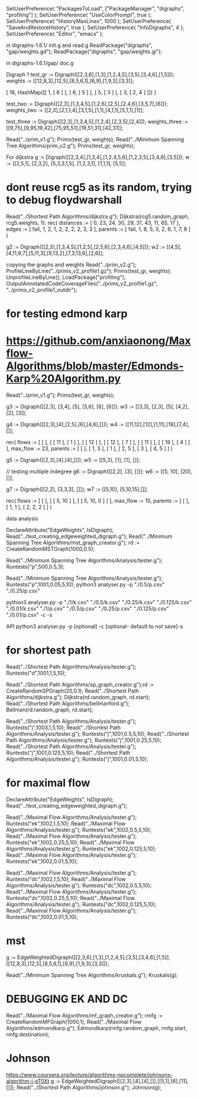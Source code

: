 SetUserPreference( "PackagesToLoad", ["PackageManager", "digraphs", "profiling"] );
SetUserPreference( "UseColorPrompt", true );
SetUserPreference( "HistoryMaxLines", 1000 );
SetUserPreference( "SaveAndRestoreHistory", true );
SetUserPreference( "InfoDigraphs", 4 );
SetUserPreference( "Editor", "emacs" );

in digraphs-1.6.1/ init.g and read.g
ReadPackage("digraphs", "gap/weights.gd"); 
ReadPackage("digraphs", "gap/weights.gi");

in digraphs-1.6.1/gap/ doc.g

Digraph 1
test_gr := Digraph([[2,3,6],[1,3],[1,2,4,5],[3,5],[3,4,6],[1,5]]); 
weights := [[12,8,3],[12,5],[8,5,6,1],[6,9],[1,9,3],[3,3]];  

[ 18, HashMap([[ 1, [ 6 ] ], [ 6, [ 5 ] ], [ 5, [ 3 ] ], [ 3, [ 2, 4 ] ]]) ]



test_two := Digraph([[2,3],[1,3,4,5],[1,2,6],[2,5],[2,4,6],[3,5,7],[6]]);
weights_two := [[2,3],[2,1,1,4],[3,1,5],[1,1],[4,1,1],[5,1,1],[1]]; 


test_three := Digraph([[2,3],[1,3,4,5],[1,2,4],[2,3,5],[2,4]]);
weights_three := [[9,75],[9,95,19,42],[75,95,51],[19,51,31],[42,31]];


Read("../prim_v1.g"); Prims(test_gr, weights); 
Read("../Minimum Spanning Tree Algorithms/prim_v2.g"); Prims(test_gr, weights); 




For dijkstra
g := Digraph([[2,3,4],[1,3,4],[1,2,4,5,6],[1,2,3,5],[3,4,6],[3,5]]);
w := [[2,5,1], [2,3,2], [5,3,3,1,5], [1,2,3,1], [1,1,1], [5,1]];


# dont reuse rcg5 as its random, trying to debug floydwarshall
Read("../Shortest Path Algorithms/dijkstra.g"); Dijkstra(rcg5.random_graph, rcg5.weights, 1);
rec( distances := [ 0, 23, 24, 30, 29, 31, 43, 11, 65, 17 ], 
  edges := [ fail, 1, 2, 1, 2, 2, 2, 2, 3, 3 ], parents := [ fail, 1, 8, 5, 3, 2, 6, 1, 7, 8 ] )

<!-- https://www.scaler.com/topics/data-structures/dijkstra-algorithm/ -->
g2 := Digraph([[2,3],[1,3,4,5],[1,2,5],[2,5,6],[2,3,4,6],[4,5]]);
w2 := [[4,5],[4,11,9,7],[5,11,3],[9,13,2],[7,3,13,6],[2,6]]; 

<!-- expect 
rec( distances := [ 0, 4, 5, 13, 8, 14 ], edges := [ -1, 1, 2, 3, 3, 4 ], parents := [ -1, 1, 1, 2, 3, 5 ] ) -->

copying the graphs and weights
Read("../prim_v2.g");
ProfileLineByLine("../prims_v2_profile1.gz"); Prims(test_gr, weights); UnprofileLineByLine();
LoadPackage("profiling");
OutputAnnotatedCodeCoverageFiles("../prims_v2_profile1.gz", "../prims_v2_profile1_outdir");



# for testing edmond karp 
# https://github.com/anxiaonong/Maxflow-Algorithms/blob/master/Edmonds-Karp%20Algorithm.py

<!-- https://github.com/anxiaonong/Maxflow-Algorithms -->

Read("../prim_v1.g"); Prims(test_gr, weights); 

g3 := Digraph([[2,3], [3,4], [5], [5,6], [6], [6]]);
w3 := [[3,3], [2,3], [5], [4,2], [2], [3]];


g4 := Digraph([[2,3],[4],[2,5],[6],[4,6],[]]);
w4 := [[11,12],[12],[1,11],[19],[7,4],[]];

rec( flows := [ [  ], [ [ 11 ], [ 1 ] ], [ [ 12 ] ], [ [ 12 ], [ 7 ] ], [ [ 11 ] ], 
      [ [ 19 ], [ 4 ] ] ], max_flow := 23, 
  parents := [ [  ], [ 1, 3 ], [ 1 ], [ 2, 5 ], [ 3 ], [ 4, 5 ] ] )

g5 := Digraph([[2,3],[4],[4],[]]);
w5 := [[5,3], [1], [1], []];


// testing multiple indegree
g6 := Digraph([[2,2], [3], []]);
w6 := [[5, 10], [20], []];

g7 := Digraph([[2,2], [3,3,3], []]);
w7 := [[5,10], [5,10,15],[]];

rec( flows := [ [  ], [ [ 5, 10 ] ], [ [ 5, 10, 0 ] ] ], max_flow := 15, 
  parents := [ [  ], [ 1, 1 ], [ 2, 2, 2 ] ] )

<!-- https://www.quora.com/Why-does-Dinics-algorithm-work-in-O-V-2-*-E-while-Edmonds-Karp-works-in-O-V-*-E-2 -->



data analysis

DeclareAttribute("EdgeWeights", IsDigraph);
Read("../test_creating_edgeweighted_digraph.g");
Read("../Minimum Spanning Tree Algorithms/mst_graph_creator.g");
rd := CreateRandomMSTGraph(1000,0.5);
<!-- Read("../Minimum Spanning Tree Algorithms/Analysis/p.g"); Prims(rd); -->


Read("../Minimum Spanning Tree Algorithms/Analysis/tester.g"); Runtests("p",500,0.5,3);


Read("../Minimum Spanning Tree Algorithms/Analysis/tester.g"); Runtests("p",1001,0.05,5,10);
python3 analyser.py -p "./0.5/p.csv" "./0.25/p.csv"


python3 analyser.py -p "./1/k.csv" "./0.5/k.csv" "./0.25/k.csv" "./0.125/k.csv" "./0.01/k.csv" "./1/p.csv" "./0.5/p.csv" "./0.25/p.csv" "./0.125/p.csv" "./0.01/p.csv" -c -s



API 
python3 analyser.py -p <paths to all the csv of one algo> [optional] -c <path to other csvs of other algo to compare> [optional- default to not save]-s <save graph>


 # for shortest path
Read("../Shortest Path Algorithms/Analysis/tester.g"); Runtests("d",1001,1,5,10);

 Read("../Shortest Path Algorithms/sp_graph_creator.g");rd := CreateRandomSPGraph(20,0.1);
 Read("../Shortest Path Algorithms/dijkstra.g"); Dijkstra(rd.random_graph, rd.start);
 Read("../Shortest Path Algorithms/bellmanford.g"); Bellman(rd.random_graph, rd.start);

Read("../Shortest Path Algorithms/Analysis/tester.g"); Runtests("j",1003,1,5,10);
Read("../Shortest Path Algorithms/Analysis/tester.g"); Runtests("j",1001,0.5,5,10);
Read("../Shortest Path Algorithms/Analysis/tester.g"); Runtests("j",1001,0.25,5,10);
Read("../Shortest Path Algorithms/Analysis/tester.g"); Runtests("j",1001,0.125,5,10);
Read("../Shortest Path Algorithms/Analysis/tester.g"); Runtests("j",1001,0.01,5,10);
 # for maximal flow

DeclareAttribute("EdgeWeights", IsDigraph);
Read("../test_creating_edgeweighted_digraph.g");

Read("../Maximal Flow Algorithms/Analysis/tester.g"); Runtests("ek",1002,1,5,10);
Read("../Maximal Flow Algorithms/Analysis/tester.g"); Runtests("ek",1002,0.5,5,10);
Read("../Maximal Flow Algorithms/Analysis/tester.g"); Runtests("ek",1002,0.25,5,10);
Read("../Maximal Flow Algorithms/Analysis/tester.g"); Runtests("ek",1002,0.125,5,10);
Read("../Maximal Flow Algorithms/Analysis/tester.g"); Runtests("ek",1002,0.01,5,10);

Read("../Maximal Flow Algorithms/Analysis/tester.g"); Runtests("dc",1002,1,5,10);
Read("../Maximal Flow Algorithms/Analysis/tester.g"); Runtests("dc",1002,0.5,5,10);
Read("../Maximal Flow Algorithms/Analysis/tester.g"); Runtests("dc",1002,0.25,5,10);
Read("../Maximal Flow Algorithms/Analysis/tester.g"); Runtests("dc",1002,0.125,5,10);
Read("../Maximal Flow Algorithms/Analysis/tester.g"); Runtests("dc",1002,0.01,5,10);



# mst 
g := EdgeWeightedDigraph([[2,3,6],[1,3],[1,2,4,5],[3,5],[3,4,6],[1,5]], [[12,8,3],[12,5],[8,5,6,1],[6,9],[1,9,3],[3,3]]);

Read("../Minimum Spanning Tree Algorithms/kruskals.g"); Kruskals(g); 


# DEBUGGING EK AND DC
Read("../Maximal Flow Algorithms/mf_graph_creator.g"); rmfg := CreateRandomMFGraph(1000,1);
Read("../Maximal Flow Algorithms/edmondkarp.g"); Edmondkarp(rmfg.random_graph, rmfg.start, rmfg.destination);


# Johnson
https://www.coursera.org/lecture/algorithms-npcomplete/johnsons-algorithm-i-eT0Xt
g := EdgeWeightedDigraph([[2,3],[4],[4],[]],[[5,1],[6],[11],[]]);
Read("../Shortest Path Algorithms/johnson.g"); Johnson(g); 
